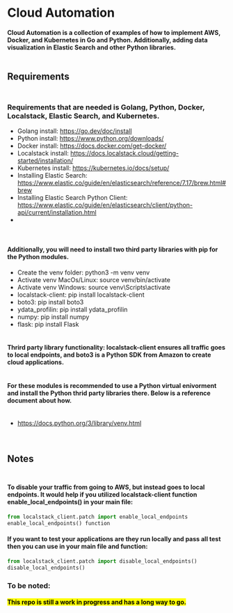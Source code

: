 # Cloud Automation <br> 

#### Cloud Automation is a collection of examples of how to implement AWS, Docker, and Kubernetes in Go and Python. Additionally, adding data visualization in Elastic Search and other Python libraries.<br><br>

## Requirements <br><br>

### Requirements that are needed is Golang, Python, Docker, Localstack, Elastic Search, and Kubernetes. <br>

* Golang install: https://go.dev/doc/install 
* Python install: https://www.python.org/downloads/
* Docker install: https://docs.docker.com/get-docker/ 
* Localstack install: https://docs.localstack.cloud/getting-started/installation/ 
* Kubernetes install: https://kubernetes.io/docs/setup/ 
* Installing Elastic Search: https://www.elastic.co/guide/en/elasticsearch/reference/7.17/brew.html#brew 
* Installing  Elastic Search Python Client: https://www.elastic.co/guide/en/elasticsearch/client/python-api/current/installation.html 
* 
<br>


####  Additionally, you will need to install two third party libraries with pip for the Python modules. 
* Create the venv folder:  python3 -m venv venv
* Activate venv MacOs/Linux:  source venv/bin/activate 
* Activate venv Windows: source venv\Scripts\activate
* localstack-client: pip install localstack-client
* boto3: pip install boto3 
* ydata_profilin: pip install ydata_profilin  
* numpy: pip install numpy
* flask: pip install Flask 
<br><br>

#### Thrird party library functionality: localstack-client ensures all traffic goes to local endpoints, and boto3 is a Python SDK from Amazon to create cloud applications.  <br><br>

#### For these modules is recommended to use a Python virtual enivorment and install the Python thrid party libraries there. Below is a reference document about how. <br><br> 

* https://docs.python.org/3/library/venv.html 

<br>

## Notes <br> <br>

####  To disable your traffic from going to AWS, but instead goes to local endpoints. It would help if you utilized localstack-client function enable_local_endpoints() in your main file: 

```python
from localstack_client.patch import enable_local_endpoints 
enable_local_endpoints() function 
```

#### If you want to test your applications are they run locally and pass all test then you can use in your main file and function:  

```python
from localstack_client.patch import disable_local_endpoints()
disable_local_endpoints() 
```

### To be noted:
#### <mark>This repo is still a work in progress and has a long way to go. </mark>



